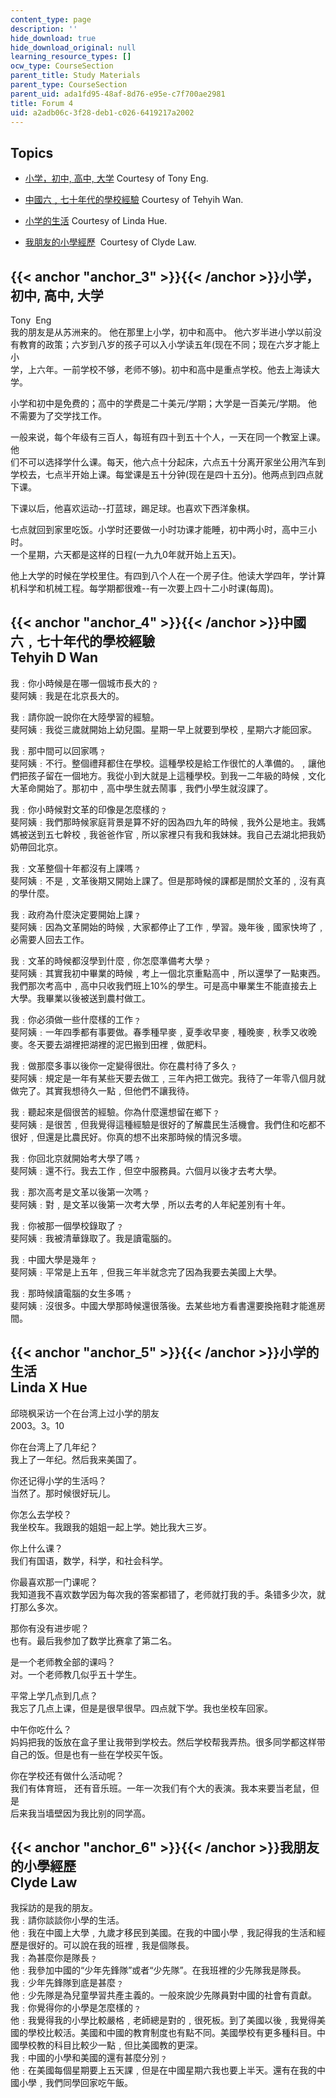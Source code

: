```yaml
---
content_type: page
description: ''
hide_download: true
hide_download_original: null
learning_resource_types: []
ocw_type: CourseSection
parent_title: Study Materials
parent_type: CourseSection
parent_uid: ada1fd95-48af-8d76-e95e-c7f700ae2981
title: Forum 4
uid: a2adb06c-3f28-deb1-c026-6419217a2002
---
```


Topics
------

*   [小学，初中, 高中, 大学](#anchor_3) Courtesy of Tony Eng.  
    
*   [中國六﹐七十年代的學校經驗](#anchor_4) Courtesy of Tehyih Wan.  
    
*   [小学的生活](#anchor_5) Courtesy of Linda Hue.  
    
*   [我朋友的小學經歷](#anchor_6)  Courtesy of Clyde Law.  
    

{{< anchor "anchor_3" >}}{{< /anchor >}}小学，初中, 高中, 大学
-----------------------------------------------------

Tony  Eng  
我的朋友是从苏洲来的。 他在那里上小学，初中和高中。 他六岁半进小学以前没  
有教育的政策；六岁到八岁的孩子可以入小学读五年(现在不同；现在六岁才能上小  
学，上六年。一前学校不够，老师不够)。初中和高中是重点学校。他去上海读大学。  
  
  
小学和初中是免费的；高中的学费是二十美元/学期；大学是一百美元/学期。 他  
不需要为了交学找工作。  
  
一般来说，每个年级有三百人，每班有四十到五十个人，一天在同一个教室上课。他  
们不可以选择学什么课。每天，他六点十分起床，六点五十分离开家坐公用汽车到  
学校去，七点半开始上课。每堂课是五十分钟(现在是四十五分)。他两点到四点就  
下课。  
  
下课以后，他喜欢运动--打蓝球，踢足球。也喜欢下西洋象棋。  
  
七点就回到家里吃饭。小学时还要做一小时功课才能睡，初中两小时，高中三小时。  
一个星期，六天都是这样的日程(一九九0年就开始上五天)。  
  
他上大学的时候在学校里住。有四到八个人在一个房子住。他读大学四年，学计算  
机科学和机械工程。每学期都很难--有一次要上四十二小时课(每周)。

{{< anchor "anchor_4" >}}{{< /anchor >}}中國六﹐七十年代的學校經驗  
Tehyih D Wan
--------------------------------------------------------------------

我﹕你小時候是在哪一個城市長大的﹖  
斐阿姨﹕我是在北京長大的。  
  
我﹕請你說一說你在大陸學習的經驗。  
斐阿姨﹕我從三歲就開始上幼兒園。星期一早上就要到學校﹐星期六才能回家。  
  
我﹕那中間可以回家嗎﹖  
斐阿姨﹕不行。整個禮拜都住在學校。這種學校是給工作很忙的人準備的。﹐讓他們把孩子留在一個地方。我從小到大就是上這種學校。到我一二年級的時候﹐文化大革命開始了。那初中﹐高中學生就去鬧事﹐我們小學生就沒課了。  
  
我﹕你小時候對文革的印像是怎麼樣的﹖  
斐阿姨﹕我們那時候家庭背景是算不好的因為四九年的時候﹐我外公是地主。我媽媽被送到五七幹校﹐我爸爸作官﹐所以家裡只有我和我妹妹。我自己去湖北把我奶奶帶回北京。  
  
我﹕文革整個十年都沒有上課嗎﹖  
斐阿姨﹕不是﹐文革後期又開始上課了。但是那時候的課都是關於文革的﹐沒有真的學什麼。  
  
我﹕政府為什麼決定要開始上課﹖  
斐阿姨﹕因為文革開始的時候﹐大家都停止了工作﹐學習。幾年後﹐國家快垮了﹐必需要人回去工作。  
  
我﹕文革的時候都沒學到什麼﹐你怎麼準備考大學﹖  
斐阿姨﹕其實我初中畢業的時候﹐考上一個北京重點高中﹐所以還學了一點東西。我們那次考高中﹐高中只收我們班上10%的學生。可是高中畢業生不能直接去上大學。我畢業以後被送到農村做工。  
  
我﹕你必須做一些什麼樣的工作﹖  
斐阿姨﹕一年四季都有事要做。春季種早麥﹐夏季收早麥﹐種晚麥﹐秋季又收晚麥。冬天要去湖裡把湖裡的泥巴搬到田裡﹐做肥料。  
  
我﹕做那麼多事以後你一定變得很壯。你在農村待了多久﹖  
斐阿姨﹕規定是一年有某些天要去做工﹐三年內把工做完。我待了一年零八個月就做完了。其實我想待久一點﹐但他們不讓我待。  
  
我﹕聽起來是個很苦的經驗。你為什麼還想留在鄉下﹖  
斐阿姨﹕是很苦﹐但我覺得這種經驗是很好的了解農民生活機會。我們住和吃都不很好﹐但還是比農民好。你真的想不出來那時候的情況多壞。  
  
我﹕你回北京就開始考大學了嗎﹖  
斐阿姨﹕還不行。我去工作﹐但空中服務員。六個月以後才去考大學。  
  
我﹕那次高考是文革以後第一次嗎﹖  
斐阿姨﹕對﹐是文革以後第一次考大學﹐所以去考的人年紀差別有十年。  
  
我﹕你被那一個學校錄取了﹖  
斐阿姨﹕我被清華錄取了。我是讀電腦的。  
  
我﹕中國大學是幾年﹖  
斐阿姨﹕平常是上五年﹐但我三年半就念完了因為我要去美國上大學。  
  
我﹕那時候讀電腦的女生多嗎﹖  
斐阿姨﹕沒很多。中國大學那時候還很落後。去某些地方看書還要換拖鞋才能進房間。

{{< anchor "anchor_5" >}}{{< /anchor >}}小学的生活  
Linda X Hue
-----------------------------------------------------------

邱晓枫采访一个在台湾上过小学的朋友  
2003。3。10  
  
你在台湾上了几年纪？  
我上了一年纪。然后我来美国了。  
  
你还记得小学的生活吗？  
当然了。那时候很好玩儿。  
  
你怎么去学校？  
我坐校车。我跟我的姐姐一起上学。她比我大三岁。  
  
你上什么课？  
我们有国语，数学，科学，和社会科学。  
  
你最喜欢那一门课呢？  
我知道我不喜欢数学因为每次我的答案都错了，老师就打我的手。条错多少次，就  
打那么多次。  
  
那你有没有进步呢？  
也有。最后我参加了数学比赛拿了第二名。  
  
是一个老师教全部的课吗？  
对。一个老师教几似乎五十学生。  
  
平常上学几点到几点？  
我忘了几点上课，但是是很早很早。四点就下学。我也坐校车回家。  
  
中午你吃什么？  
妈妈把我的饭放在盒子里让我带到学校去。然后学校帮我弄热。很多同学都这样带  
自己的饭。但是也有一些在学校买午饭。  
  
你在学校还有做什么活动呢？  
我们有体育班， 还有音乐班。一年一次我们有个大的表演。我本来要当老鼠，但是  
后来我当墙壁因为我比别的同学高。

{{< anchor "anchor_6" >}}{{< /anchor >}}我朋友的小學經歷  
Clyde Law
------------------------------------------------------------

我採訪的是我的朋友。  
我﹕請你談談你小學的生活。  
他﹕我在中國上大學﹐九歲才移民到美國。在我的中國小學﹐我記得我的生活和經歷是很好的。可以說在我的班裡﹐我是個隊長。  
我﹕為甚麼你是隊長﹖  
他﹕我參加中國的“少年先鋒隊”或者“少先隊”。在我班裡的少先隊我是隊長。  
我﹕少年先鋒隊到底是甚麼﹖  
他﹕少先隊是為兒童學習共產主義的。一般來說少先隊員對中國的社會有貢獻。  
我﹕你覺得你的小學是怎麼樣的﹖  
他﹕我覺得我的小學比較嚴格﹐老師總是對的﹐很死板。到了美國以後﹐我覺得美國的學校比較活。美國和中國的教育制度也有點不同。美國學校有更多種科目。中國學校教的科目比較少一點﹐但比美國教的更深。  
我﹕中國的小學和美國的還有甚麼分別﹖  
他﹕在美國每個星期要上五天課﹐但是在中國星期六我也要上半天。還有在我的中國小學﹐我們同學回家吃午飯。